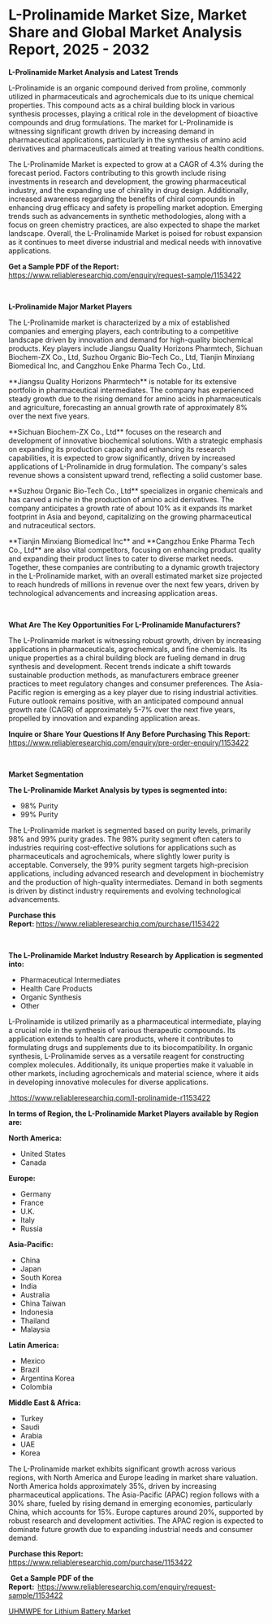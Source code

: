 <p><h1>L-Prolinamide Market Size, Market Share and Global Market Analysis Report, 2025 - 2032</h1></p><p><strong>L-Prolinamide Market Analysis and Latest Trends</strong></p>
<p><p>L-Prolinamide is an organic compound derived from proline, commonly utilized in pharmaceuticals and agrochemicals due to its unique chemical properties. This compound acts as a chiral building block in various synthesis processes, playing a critical role in the development of bioactive compounds and drug formulations. The market for L-Prolinamide is witnessing significant growth driven by increasing demand in pharmaceutical applications, particularly in the synthesis of amino acid derivatives and pharmaceuticals aimed at treating various health conditions.</p><p>The L-Prolinamide Market is expected to grow at a CAGR of 4.3% during the forecast period. Factors contributing to this growth include rising investments in research and development, the growing pharmaceutical industry, and the expanding use of chirality in drug design. Additionally, increased awareness regarding the benefits of chiral compounds in enhancing drug efficacy and safety is propelling market adoption. Emerging trends such as advancements in synthetic methodologies, along with a focus on green chemistry practices, are also expected to shape the market landscape. Overall, the L-Prolinamide Market is poised for robust expansion as it continues to meet diverse industrial and medical needs with innovative applications.</p></p>
<p><strong>Get a Sample PDF of the Report:&nbsp;</strong> <a href="https://www.reliableresearchiq.com/enquiry/request-sample/1153422?utm_campaign=2237&utm_medium=2&utm_source=Github&utm_content=ia&utm_term=05022025&utm_id=l-prolinamide">https://www.reliableresearchiq.com/enquiry/request-sample/1153422</a></p>
<p>&nbsp;</p>
<p><strong>L-Prolinamide Major Market Players</strong></p>
<p><p>The L-Prolinamide market is characterized by a mix of established companies and emerging players, each contributing to a competitive landscape driven by innovation and demand for high-quality biochemical products. Key players include Jiangsu Quality Horizons Pharmtech, Sichuan Biochem-ZX Co., Ltd, Suzhou Organic Bio-Tech Co., Ltd, Tianjin Minxiang Biomedical Inc, and Cangzhou Enke Pharma Tech Co., Ltd.</p><p>**Jiangsu Quality Horizons Pharmtech** is notable for its extensive portfolio in pharmaceutical intermediates. The company has experienced steady growth due to the rising demand for amino acids in pharmaceuticals and agriculture, forecasting an annual growth rate of approximately 8% over the next five years. </p><p>**Sichuan Biochem-ZX Co., Ltd** focuses on the research and development of innovative biochemical solutions. With a strategic emphasis on expanding its production capacity and enhancing its research capabilities, it is expected to grow significantly, driven by increased applications of L-Prolinamide in drug formulation. The company's sales revenue shows a consistent upward trend, reflecting a solid customer base.</p><p>**Suzhou Organic Bio-Tech Co., Ltd** specializes in organic chemicals and has carved a niche in the production of amino acid derivatives. The company anticipates a growth rate of about 10% as it expands its market footprint in Asia and beyond, capitalizing on the growing pharmaceutical and nutraceutical sectors.</p><p>**Tianjin Minxiang Biomedical Inc** and **Cangzhou Enke Pharma Tech Co., Ltd** are also vital competitors, focusing on enhancing product quality and expanding their product lines to cater to diverse market needs. Together, these companies are contributing to a dynamic growth trajectory in the L-Prolinamide market, with an overall estimated market size projected to reach hundreds of millions in revenue over the next few years, driven by technological advancements and increasing application areas.</p></p>
<p>&nbsp;</p>
<p><strong>What Are The Key Opportunities For L-Prolinamide Manufacturers?</strong></p>
<p><p>The L-Prolinamide market is witnessing robust growth, driven by increasing applications in pharmaceuticals, agrochemicals, and fine chemicals. Its unique properties as a chiral building block are fueling demand in drug synthesis and development. Recent trends indicate a shift towards sustainable production methods, as manufacturers embrace greener practices to meet regulatory changes and consumer preferences. The Asia-Pacific region is emerging as a key player due to rising industrial activities. Future outlook remains positive, with an anticipated compound annual growth rate (CAGR) of approximately 5-7% over the next five years, propelled by innovation and expanding application areas.</p></p>
<p><strong>Inquire or Share Your Questions If Any Before Purchasing This Report:</strong> <a href="https://www.reliableresearchiq.com/enquiry/pre-order-enquiry/1153422?utm_campaign=2237&utm_medium=2&utm_source=Github&utm_content=ia&utm_term=05022025&utm_id=l-prolinamide">https://www.reliableresearchiq.com/enquiry/pre-order-enquiry/1153422</a></p>
<p>&nbsp;</p>
<p><strong>Market Segmentation</strong></p>
<p><strong>The L-Prolinamide Market Analysis by types is segmented into:</strong></p>
<p><ul><li>98% Purity</li><li>99% Purity</li></ul></p>
<p><p>The L-Prolinamide market is segmented based on purity levels, primarily 98% and 99% purity grades. The 98% purity segment often caters to industries requiring cost-effective solutions for applications such as pharmaceuticals and agrochemicals, where slightly lower purity is acceptable. Conversely, the 99% purity segment targets high-precision applications, including advanced research and development in biochemistry and the production of high-quality intermediates. Demand in both segments is driven by distinct industry requirements and evolving technological advancements.</p></p>
<p><strong>Purchase this Report:&nbsp;</strong><a href="https://www.reliableresearchiq.com/purchase/1153422?utm_campaign=2237&utm_medium=2&utm_source=Github&utm_content=ia&utm_term=05022025&utm_id=l-prolinamide">https://www.reliableresearchiq.com/purchase/1153422</a></p>
<p>&nbsp;</p>
<p><strong>The L-Prolinamide Market Industry Research by Application is segmented into:</strong></p>
<p><ul><li>Pharmaceutical Intermediates</li><li>Health Care Products</li><li>Organic Synthesis</li><li>Other</li></ul></p>
<p><p>L-Prolinamide is utilized primarily as a pharmaceutical intermediate, playing a crucial role in the synthesis of various therapeutic compounds. Its application extends to health care products, where it contributes to formulating drugs and supplements due to its biocompatibility. In organic synthesis, L-Prolinamide serves as a versatile reagent for constructing complex molecules. Additionally, its unique properties make it valuable in other markets, including agrochemicals and material science, where it aids in developing innovative molecules for diverse applications.</p></p>
<p><a href="https://www.reliableresearchiq.com/l-prolinamide-r1153422?utm_campaign=2237&utm_medium=2&utm_source=Github&utm_content=ia&utm_term=05022025&utm_id=l-prolinamide">&nbsp;https://www.reliableresearchiq.com/l-prolinamide-r1153422</a></p>
<p><strong>In terms of Region, the L-Prolinamide Market Players available by Region are:</strong></p>
<p>
    <p> <strong> North America: </strong>
        <ul>
            <li>United States</li>
            <li>Canada</li>
        </ul>
        </p> 
    <p> <strong> Europe: </strong>
        <ul>
            <li>Germany</li>
            <li>France</li>
            <li>U.K.</li>
            <li>Italy</li>
            <li>Russia</li>
        </ul>
        </p> 
    <p> <strong> Asia-Pacific: </strong>
        <ul>
            <li>China</li>
            <li>Japan</li>
            <li>South Korea</li>
            <li>India</li>
            <li>Australia</li>
            <li>China Taiwan</li>
            <li>Indonesia</li>
            <li>Thailand</li>
            <li>Malaysia</li>
        </ul>
        </p> 
    <p> <strong> Latin America: </strong>
        <ul>
            <li>Mexico</li>
            <li>Brazil</li>
            <li>Argentina Korea</li>
            <li>Colombia</li>
        </ul>
        </p> 
    <p> <strong> Middle East & Africa: </strong>
        <ul>
            <li>Turkey</li>
            <li>Saudi</li>
            <li>Arabia</li>
            <li>UAE</li>
            <li>Korea</li>
        </ul>
    </p>
    </p>
<p><p>The L-Prolinamide market exhibits significant growth across various regions, with North America and Europe leading in market share valuation. North America holds approximately 35%, driven by increasing pharmaceutical applications. The Asia-Pacific (APAC) region follows with a 30% share, fueled by rising demand in emerging economies, particularly China, which accounts for 15%. Europe captures around 20%, supported by robust research and development activities. The APAC region is expected to dominate future growth due to expanding industrial needs and consumer demand.</p></p>
<p><strong>Purchase this Report: </strong><a href="https://www.reliableresearchiq.com/purchase/1153422?utm_campaign=2237&utm_medium=2&utm_source=Github&utm_content=ia&utm_term=05022025&utm_id=l-prolinamide">https://www.reliableresearchiq.com/purchase/1153422</a></p>
<p>&nbsp;<strong>Get a Sample PDF of the Report:&nbsp;&nbsp;</strong><a href="https://www.reliableresearchiq.com/enquiry/request-sample/1153422?utm_campaign=2237&utm_medium=2&utm_source=Github&utm_content=ia&utm_term=05022025&utm_id=l-prolinamide">https://www.reliableresearchiq.com/enquiry/request-sample/1153422</a></p>
<p><strong></strong></p>
<p><p><a href="https://github.com/comasnickie/Market-Research-Report-List-1/blob/main/uhmwpe-for-lithium-battery-market.md?utm_campaign=2237&utm_medium=2&utm_source=Github&utm_content=ia&utm_term=05022025&utm_id=l-prolinamide">UHMWPE for Lithium Battery Market</a></p></p>